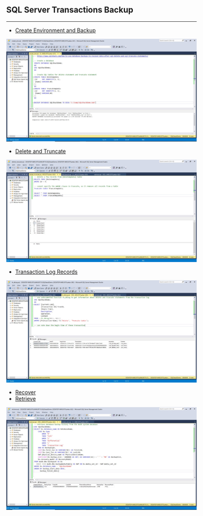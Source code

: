 ## SQL Server Transactions Backup   
---

- [Create Environment and Backup](https://github.com/ankur715/SQL/blob/master/mssql/sqlshack/create_env.sql)   
<p><img src="https://github.com/ankur715/SQL/blob/master/mssql/sqlshack/backup.JPG"></p>

- [Delete and Truncate](https://github.com/ankur715/SQL/blob/master/mssql/sqlshack/delete_truncate.sql)   
<p><img src="https://github.com/ankur715/SQL/blob/master/mssql/sqlshack/delete_truncate.JPG"></p>

- [Transaction Log Records](https://github.com/ankur715/SQL/blob/master/mssql/sqlshack/fn_dblog.sql)   
<p><img src="https://github.com/ankur715/SQL/blob/master/mssql/sqlshack/fn_dblog.JPG"></p>

- [Recover](https://github.com/ankur715/SQL/blob/master/mssql/sqlshack/recover.sql)   
- [Retrieve](https://github.com/ankur715/SQL/blob/master/mssql/sqlshack/retrieve.sql)   
<p><img src="https://github.com/ankur715/SQL/blob/master/mssql/sqlshack/retrieve.JPG"></p>


